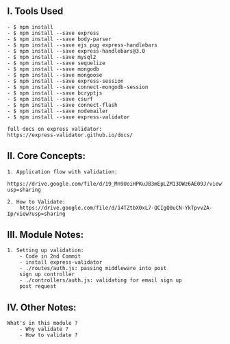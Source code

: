 ## I. Tools Used

    - $ npm install
    - $ npm install --save express
    - $ npm install --save body-parser
    - $ npm install --save ejs pug express-handlebars
    - $ npm install --save express-handlebars@3.0
    - $ npm install --save mysql2
    - $ npm install --save sequelize
    - $ npm install --save mongodb
    - $ npm install --save mongoose
    - $ npm install --save express-session
    - $ npm install --save connect-mongodb-session
    - $ npm install --save bcryptjs
    - $ npm install --save csurf
    - $ npm install --save connect-flash
    - $ npm install --save nodemailer
    - $ npm install --save express-validator

    full docs on express validator:
    https://express-validator.github.io/docs/

## II. Core Concepts:

    1. Application flow with validation:
        https://drive.google.com/file/d/19_Mn9UoiHPKuJB3mEpLZM13DWz6AE09J/view?usp=sharing

    2. How to Validate:
        https://drive.google.com/file/d/14TZtbX0xL7-QCIgQ0uCN-YkTpvvZA-Ip/view?usp=sharing

## III. Module Notes:

    1. Setting up validation:
        - Code in 2nd Commit
        - install express-validator
        - ./routes/auth.js: passing middleware into post
        sign up controller
        - ./controllers/auth.js: validating for email sign up
        post request

## IV. Other Notes:

    What's in this module ?
        - Why validate ?
        - How to validate ?
